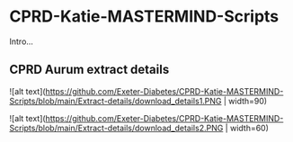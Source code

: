 # CPRD-Katie-MASTERMIND-Scripts

Intro...

## CPRD Aurum extract details

![alt text](https://github.com/Exeter-Diabetes/CPRD-Katie-MASTERMIND-Scripts/blob/main/Extract-details/download_details1.PNG | width=90)

![alt text](https://github.com/Exeter-Diabetes/CPRD-Katie-MASTERMIND-Scripts/blob/main/Extract-details/download_details2.PNG | width=60)
